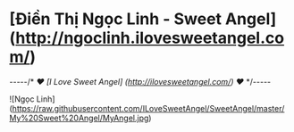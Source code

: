 # [Điền Thị Ngọc Linh - Sweet Angel] (http://ngoclinh.ilovesweetangel.com/)

-----/* *:heart: [I Love Sweet Angel] (http://ilovesweetangel.com/) :heart:* */-----

![Ngọc Linh] (https://raw.githubusercontent.com/ILoveSweetAngel/SweetAngel/master/My%20Sweet%20Angel/MyAngel.jpg)
